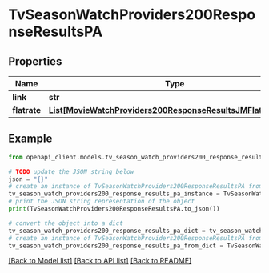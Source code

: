 # TvSeasonWatchProviders200ResponseResultsPA


## Properties

Name | Type | Description | Notes
------------ | ------------- | ------------- | -------------
**link** | **str** |  | [optional] 
**flatrate** | [**List[MovieWatchProviders200ResponseResultsJMFlatrateInner]**](MovieWatchProviders200ResponseResultsJMFlatrateInner.md) |  | [optional] 

## Example

```python
from openapi_client.models.tv_season_watch_providers200_response_results_pa import TvSeasonWatchProviders200ResponseResultsPA

# TODO update the JSON string below
json = "{}"
# create an instance of TvSeasonWatchProviders200ResponseResultsPA from a JSON string
tv_season_watch_providers200_response_results_pa_instance = TvSeasonWatchProviders200ResponseResultsPA.from_json(json)
# print the JSON string representation of the object
print(TvSeasonWatchProviders200ResponseResultsPA.to_json())

# convert the object into a dict
tv_season_watch_providers200_response_results_pa_dict = tv_season_watch_providers200_response_results_pa_instance.to_dict()
# create an instance of TvSeasonWatchProviders200ResponseResultsPA from a dict
tv_season_watch_providers200_response_results_pa_from_dict = TvSeasonWatchProviders200ResponseResultsPA.from_dict(tv_season_watch_providers200_response_results_pa_dict)
```
[[Back to Model list]](../README.md#documentation-for-models) [[Back to API list]](../README.md#documentation-for-api-endpoints) [[Back to README]](../README.md)


